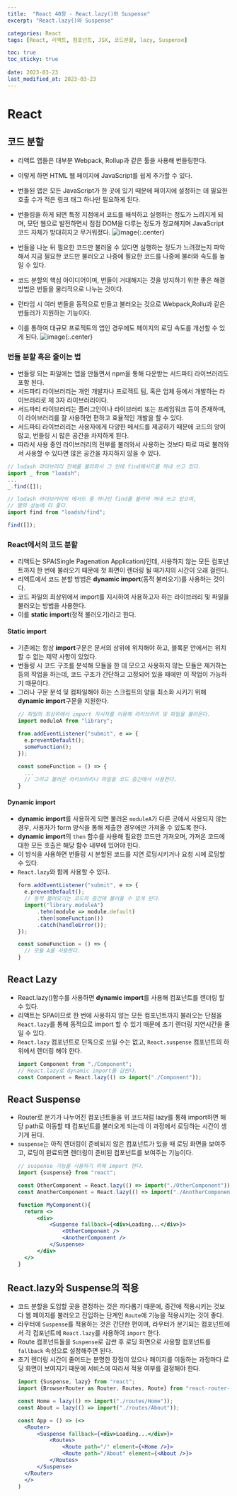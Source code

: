 ```yaml
---
title:  "React 40장 - React.lazy()와 Suspense"
excerpt: "React.lazy()와 Suspense"

categories: React
tags: [React, 리액트, 컴포넌트, JSX, 코드분할, lazy, Suspense]

toc: true
toc_sticky: true
 
date: 2023-03-23
last_modified_at: 2023-03-23
---
```

# React
## 코드 분할
- 리액트 앱들은 대부분 Webpack, Rollup과 같은 툴을 사용해 번들링한다.
- 이렇게 하면 HTML 웹 페이지에 JavaScript를 쉽게 추가할 수 있다.
- 번들된 앱은 모든 JavaScript가 한 곳에 있기 때문에 페이지에 설정하는 데 필요한 호출 수가 적은 링크 태그 하나만 필요하게 된다.
- 번들링을 하게 되면 특정 지점에서 코드를 해석하고 실행하는 정도가 느려지게 되며, 모던 웹으로 발전하면서 점점 DOM을 다루는 정도가 정교해지며 JavaScript 코드 자체가 방대히지고 무거워졌다.
![image](https://user-images.githubusercontent.com/118104644/227123115-e3a0f6f0-96af-438e-9b88-8e67519067b1.png){:.center}

- 번들을 나눈 뒤 필요한 코드만 불러올 수 있다면 실행하는 정도가 느려졌는지 파악해서 지금 필요한 코드만 불러오고 나중에 필요한 코드를 나중에 불러와 속도를 높일 수 있다.
- 코드 분할의 핵심 아이디어이며, 번들이 거대해지는 것을 방지하기 위한 좋은 해결 방법은 번들을 물리적으로 나누는 것이다.
- 런타임 시 여러 번들을 동적으로 만들고 불러오는 것으로 Webpack,Rollu과 같은 번들러가 지원하는 기능이다.
- 이를 통하여 대규모 프로젝트의 앱인 경우에도 페이지의 로딩 속도를 개선할 수 있게 된다.
![image](https://user-images.githubusercontent.com/118104644/227123513-256e5b6d-e1d6-40fd-915b-41406dc5172e.png){:.center}

### 번들 분할 혹은 줄이는 법
- 번들링 되는 파일에는 앱을 만들면서 npm을 통해 다운받는 서드파티 라이브러리도 포함 된다.
- 서드파티 라이브러리는 개인 개발자나 프로젝트 팀, 혹은 업체 등에서 개발하는 라이브러리로 제 3자 라이브러리이다.
- 서드파티 라이브러리는 플러그인이나 라이브러리 또는 프레임워크 등이 존재하며, 이 라이브러리를 잘 사용하면 편하고 효율적인 개발을 할 수 있다.
- 서드파티 라이브러리는 사용자에게 다양한 메서드를 제공하기 때문에 코드의 양이 많고, 번들링 시 많은 공간을 차지하게 된다.
- 따라서 사용 중인 라이브러리의 전부를 불러와서 사용하는 것보다 따로 따로 불러와서 사용할 수 있다면 많은 공간을 차지하지 않을 수 있다.
```jsx
// lodash 라이브러리 전체를 불러와서 그 안에 find메서드를 꺼내 쓰고 있다.
import _ from "loadsh";
...
_.find([]);

// lodash 라이브러리의 메서드 중 하나인 find를 불러와 꺼내 쓰고 있으며,
// 웹의 성능에 더 좋다.
import find from "loadsh/find";

find([]);
```

### React에서의 코드 분할
- 리액트는 SPA(Single Pagenation Application)인데, 사용하지 않는 모든 컴포넌트까지 한 번에 불러오기 때문에 첫 화면이 렌더링 될 때가지의 시간이 오래 걸린다.
- 리액트에서 코드 분할 방법은 **dynamic import**(동적 불러오기)를 사용하는 것이다.
- 코드 파일의 최상위에서 import를 지시하여 사용하고자 하는 라이브러리 및 파일을 불러오는 방법을 사용한다.
- 이를 **static import**(정적 불러오기)라고 한다.

#### Static import
- 기존에는 항상 **import**구문은 문서의 상위에 위치해야 하고, 블록문 안에서는 위치할 수 없는 제약 사항이 있었다.
- 번들링 시 코드 구조를 분석해 모듈을 한 데 모으고 사용하지 않는 모듈은 제거하는 등의 작업을 하는데, 코드 구조가 간단하고 고정되어 있을 때에만 이 작업이 가능하기 때문이다.
- 그러나 구문 분석 및 컴파일해야 하는 스크립트의 양을 최소화 시키기 위해 **dynamic import**구문을 지원한다.
  ```jsx
  // 파일의 최상위에서 import 지시자를 이용해 라이브러리 및 파일을 불러온다.
  import moduleA from "library";

  from.addEventListener("submit", e => {
    e.preventDefault();
    someFunction();
  });

  const someFunction = () => {
    ...
    // 그리고 불러온 라이브러리나 파일을 코드 중간에서 사용한다.
  }
  ```

#### Dynamic import
- **dynamic import**를 사용하게 되면 불러온 `moduleA`가 다른 곳에서 사용되지 않는 경우, 사용자가 form 양식을 통해 제출한 경우에만 가져올 수 있도록 한다.
- **dynamic import**의 `then` 함수를 사용해 필요한 코드만 가져오며, 가져온 코드에 대한 모든 호출은 해당 함수 내부에 있어야 한다.
- 이 방식을 사용하면 번들링 시 분할된 코드를 지연 로딩시키거나 요청 시에 로딩할 수 있다.
- `React.lazy`와 함께 사용할 수 있다.
  ```jsx
  form.addEventListener("submit", e => {
    e.preventDefault();
    // 동적 불러오기는 코드의 중간에 불러올 수 있게 된다.
    import("library.moduleA")
        .tehn(module => module.default)
        .then(someFunction())
        .catch(handleError());
  });

  const someFunction = () => {
    // 모듈 A를 사용한다.
  }
  ```

## React Lazy
- React.lazy()함수를 사용하면 **dynamic import**를 사용해 컴포넌트를 렌더링 할 수 있다.
- 리액트는 SPA이므로 한 번에 사용하지 않는 모든 컴포넌트까지 불러오는 단점을 `React.lazy`를 통해 동적으로 import 할 수 있기 때문에 초기 렌더링 지연시간을 줄일 수 있다.
- `React.lazy` 컴포넌트로 단독으로 쓰일 수는 없고, `React.suspense` 컴포넌트의 하위에서 렌더링 해야 한다.
  ```jsx
  import Component from "./Component";
  // React.lazy로 dynamic import를 감싼다.
  const Component = React.lazy(() => import("./Component"));
  ```

## React Suspense
- Router로 분기가 나누어진 컴포넌트들을 위 코드처럼 lazy를 통해 import하면 해당 path로 이동할 때 컴포넌트를 불러오게 되는데 이 과정에서 로딩하는 시간이 생기게 된다.
- `suspense`는 아직 렌더링이 준비되지 않은 컴포넌트가 있을 때 로딩 화면을 보여주고, 로딩이 완료되면 렌더링이 준비된 컴포넌트를 보여주는 기능이다.
  ```jsx
  // suspense 기능을 사용하기 위해 import 한다.
  import {suspense} from "react";

  const OtherComponent = React.lazy(() => import("./OtherComponent"));
  const AnotherComponent = React.lazy(() => import("./AnotherComponent"));

  function MyComponent(){
    return <>
        <div>
            <Suspense fallback={<div>Loading...</div>}>
                <OtherComponent />
                <AnotherComponent />
            </Suspense>
        </div>
    </>
  }
  ```

## React.lazy와 Suspense의 적용
- 코드 분할을 도입할 곳을 결정하는 것은 까다롭기 때문에, 중간에 적용시키는 것보다 웹 페이지를 불러오고 진입하는 단계인 `Route`에 기능을 적용시키는 것이 좋다.
- 라우터에 `Suspense`를 적용하는 것은 간단한 편이며, 라우터가 분기되는 컴포넌트에서 각 컴포넌트에 `React.lazy`를 사용하여 `import` 한다.
- Route 컴포넌트들을  `Suspense`로 감싼 후 로딩 화면으로 사용할 컴포넌트를 `fallback` 속성으로 설정해주면 된다.
- 초기 렌더링 시간이 줄어드는 분명한 장점이 있으나 페이지를 이동하는 과정마다 로딩 화면이 보여지기 때문에 서비스에 따라서 적용 여부를 결정해야 한다.
  ```jsx
  import {Suspense, lazy} from "react";
  import {BrowserRouter as Router, Routes, Route} from "react-router-dom";

  const Home = lazy(() => import("./routes/Home"));
  const About = lazy(() => import("./routes/About"));

  const App = () => (<>
    <Router>
        <Suspense fallback={<div>Loading...</div>}>
            <Routes>
                <Route path="/" element={<Home />}>
                <Route path="/About" element={<About />}>
            </Routes>
        </Suspense>
    </Router>
    </>
  )
  ```